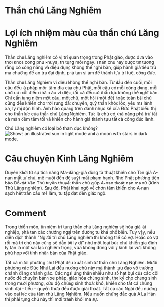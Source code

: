 # Thần chú Lăng Nghiêm
# Lợi ích nhiệm màu của thần chú Lăng Nghiêm
Thần chú Lăng nghiêm có vị trí quan trọng trong Phật giáo, được đưa vào thời khóa công phu khuya, trì tụng mỗi ngày. Thần chú này được tin tưởng rằng có công năng và diệu dụng không thể nghĩ bàn, giúp hành giả tiêu trừ ma chướng để an trụ đại định, phá tan si ám để thành tựu trí tuệ, công đức.

Thần chú Lăng Nghiêm vi diệu không thể nghĩ bàn. Từ đầu đến cuối, mỗi câu đều là pháp môn tâm địa của chư Phật, mỗi câu có mỗi công dụng, mỗi chữ có mỗi điểm thâm áo vi diệu, tất cả đều có thần lực không thể nghĩ bàn. Chỉ cần tụng niệm một câu, một chữ, một hội (một đệ) hoặc toàn bài chú cũng đều khiến cho trời rung đất chuyển, quỷ thần khóc lóc, yêu ma lánh xa, ly mị độn hình. Ánh hào quang trên đảnh nhục kế của Đức Phật biểu thị cho thần lực của thần chú Lăng Nghiêm. Tức là chú có khả năng phá trừ tất cả màn đêm tăm tối và khiến cho hành giả thành tựu tất cả công đức lành.

Chú Lăng nghiêm có loại bỏ tham dục không?
<picture>
  <source media="(prefers-color-scheme: dark)" srcset="https://user-images.githubusercontent.com/25423296/163456776-7f95b81a-f1ed-45f7-b7ab-8fa810d529fa.png">
  <source media="(prefers-color-scheme: light)" srcset="https://user-images.githubusercontent.com/25423296/163456779-a8556205-d0a5-45e2-ac17-42d089e3c3f8.png">
  <img alt="Shows an illustrated sun in light mode and a moon with stars in dark mode." src="https://i.pinimg.com/736x/ec/c1/e0/ecc1e0952d72aa260d1901eefbe4c899.jpg">
</picture>

# Câu chuyện Kinh Lăng Nghiêm
Duyên khởi từ sự tích nàng Ma-đăng-già dùng tà thuật khiến cho Tôn giả A-nan mất tự chủ, mê muội đến độ suýt mất phạm hạnh. Nhờ Phật phương tiện bảo Bồ-tát Văn Thù tuyên thuyết thần chú giúp A-nan thoát nạn ma nữ (Kinh Thủ Lăng nghiêm). Sau đó, Phật khai ngộ về chơn tâm khiến cho A-nan sạch hết trần cấu mê lầm, tu tập đạt đến giác ngộ.

# Comment
Trong thiền môn, tín niệm trì tụng thần chú Lăng nghiêm sẽ hóa giải ái nghiệp, phá tan các chướng ngại trên đường tu khá phổ biến. Tuy vậy, nếu diễn dịch thành “Người trì chú Lăng nghiêm thì không thể có vợ. Hoặc có vợ rồi mà trì chú này cũng sẽ dẫn tới ly dị” như một loại bùa chú khiến gia đình ly tán là một sai lạc nghiêm trọng, vừa không đúng với ý kinh lại vừa không phù hợp với tính nhân bản của Phật giáo.

Tất cả mười phương chư Phật đều xuất sinh từ thần chú Lăng Nghiêm. Mười phương các Đức Như Lai đều nương chú này mà thành tựu đạo vô thượng chánh đẳng chánh giác. Các ngài ứng thân nhiều như số hạt bụi của các cõi nước để chuyển bánh xe pháp, giáo hóa chúng sinh, thọ ký cho chúng sinh trong mười phương, cứu độ chúng sinh thoát khổ, khiến cho tất cả chúng sinh đại – tiểu – quyền thừa đều được giải thoát. Tất cả các Ngài đều nương vào oai lực của tâm chú Lăng Nghiêm. Nếu muốn chứng đắc quả A La Hán thì phải tụng chú này thì mới tránh khỏi ma sự.
